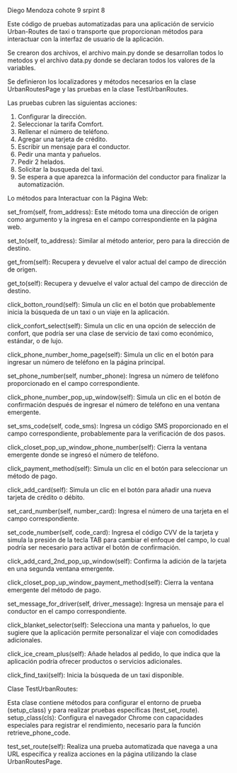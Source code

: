 Diego Mendoza cohote 9 srpint 8 

Este código de pruebas automatizadas para una aplicación de servicio
Urban-Routes de taxi o transporte que proporcionan métodos para interactuar
con la interfaz de usuario de la aplicación.

Se crearon dos archivos, el archivo main.py donde se desarrollan todos lo
metodos y el archivo data.py donde se declaran todos los valores de la variables.

Se definieron los localizadores y métodos necesarios en la clase UrbanRoutesPage
y las pruebas en la clase TestUrbanRoutes.

Las pruebas cubren las siguientas acciones:

1) Configurar la dirección.
2) Seleccionar la tarifa Comfort.
3) Rellenar el número de teléfono.
4) Agregar una tarjeta de crédito.
5) Escribir un mensaje para el conductor.
6) Pedir una manta y pañuelos.
7) Pedir 2 helados.
8) Solicitar la busqueda del taxi.
9) Se espera a que aparezca la información del conductor para finalizar la automatización.

Lo métodos para Interactuar con la Página Web:

set_from(self, from_address): Este método toma una dirección de origen
como argumento y la ingresa en el campo correspondiente en la página web.

set_to(self, to_address): Similar al método anterior, pero para la
dirección de destino.

get_from(self): Recupera y devuelve el valor actual del campo de dirección
de origen.

get_to(self): Recupera y devuelve el valor actual del campo de dirección de
destino.

click_botton_round(self): Simula un clic en el botón que probablemente inicia
la búsqueda de un taxi o un viaje en la aplicación.

click_confort_select(self): Simula un clic en una opción de selección de confort,
que podría ser una clase de servicio de taxi como económico, estándar, o de lujo.

click_phone_number_home_page(self): Simula un clic en el botón para ingresar un
número de teléfono en la página principal.

set_phone_number(self, number_phone): Ingresa un número de teléfono proporcionado
en el campo correspondiente.

click_phone_number_pop_up_window(self): Simula un clic en el botón de confirmación
después de ingresar el número de teléfono en una ventana emergente.

set_sms_code(self, code_sms): Ingresa un código SMS proporcionado en el campo
correspondiente, probablemente para la verificación de dos pasos.

click_closet_pop_up_window_phone_number(self): Cierra la ventana emergente donde
se ingresó el número de teléfono.

click_payment_method(self): Simula un clic en el botón para seleccionar un
método de pago.

click_add_card(self): Simula un clic en el botón para añadir una nueva tarjeta de
crédito o débito.

set_card_number(self, number_card): Ingresa el número de una tarjeta en el campo
correspondiente.

set_code_number(self, code_card): Ingresa el código CVV de la tarjeta y simula la presión
de la tecla TAB para cambiar el enfoque del campo, lo cual podría ser necesario para
activar el botón de confirmación.

click_add_card_2nd_pop_up_window(self): Confirma la adición de la tarjeta en una segunda
ventana emergente.

click_closet_pop_up_window_payment_method(self): Cierra la ventana emergente del método de pago.

set_message_for_driver(self, driver_message): Ingresa un mensaje para el conductor en el
campo correspondiente.

click_blanket_selector(self): Selecciona una manta y pañuelos, lo que sugiere que la aplicación
permite personalizar el viaje con comodidades adicionales.

click_ice_cream_plus(self): Añade helados al pedido, lo que indica que la aplicación podría
ofrecer productos o servicios adicionales.

click_find_taxi(self): Inicia la búsqueda de un taxi disponible.

Clase TestUrbanRoutes:

Esta clase contiene métodos para configurar el entorno de prueba (setup_class)
y para realizar pruebas específicas (test_set_route).
setup_class(cls): Configura el navegador Chrome con capacidades especiales para
registrar el rendimiento, necesario para la función retrieve_phone_code.

test_set_route(self): Realiza una prueba automatizada que navega a una URL específica
 y realiza acciones en la página utilizando la clase UrbanRoutesPage.